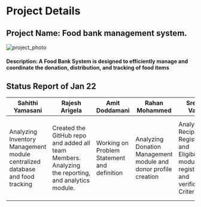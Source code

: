 # Project Details
## Project Name: Food bank management system.
![project_photo](https://github.com/GDP-TEAMONE/FoodBankManagementSystem/assets/143137417/24ba47ba-b016-44df-81b7-9bd536efca51)

#### Description: A Food Bank System is designed to efficiently manage and coordinate the donation, distribution, and tracking of food items

## Status Report of Jan 22

| Sahithi Yamasani | Rajesh Arigela | Amit Doddamani| Rahan Mohammed | Sreeja Vasa | Varshini Chittepu | Vamshi Gajji |
| --- | --- | --- | --- | --- | --- | --- |
| Analyzing Inventory Management module centralized database and food tracking | Created the GitHub repo and added all team Members. Analyzing the reporting, and analytics module. | Working on Problem Statement and definition  | Analyzing Donation Management module and donor profile creation  |  Analyzing Recipient Registration and Eligibility module registration and verification Criteria	  |  Analyzing Distribution Planning module, Tools for planning and scheduling food distribution events  | Analyzing Order Processing module, Creation and management of food distribution orders.  |


